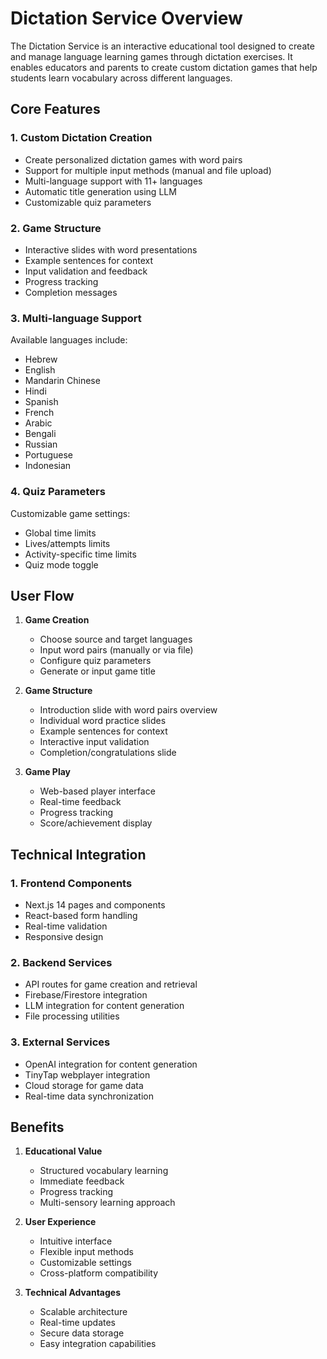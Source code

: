 # Dictation Service Overview

The Dictation Service is an interactive educational tool designed to create and
manage language learning games through dictation exercises. It enables educators
and parents to create custom dictation games that help students learn vocabulary
across different languages.

## Core Features

### 1. Custom Dictation Creation

- Create personalized dictation games with word pairs
- Support for multiple input methods (manual and file upload)
- Multi-language support with 11+ languages
- Automatic title generation using LLM
- Customizable quiz parameters

### 2. Game Structure

- Interactive slides with word presentations
- Example sentences for context
- Input validation and feedback
- Progress tracking
- Completion messages

### 3. Multi-language Support

Available languages include:

- Hebrew
- English
- Mandarin Chinese
- Hindi
- Spanish
- French
- Arabic
- Bengali
- Russian
- Portuguese
- Indonesian

### 4. Quiz Parameters

Customizable game settings:

- Global time limits
- Lives/attempts limits
- Activity-specific time limits
- Quiz mode toggle

## User Flow

1. **Game Creation**

   - Choose source and target languages
   - Input word pairs (manually or via file)
   - Configure quiz parameters
   - Generate or input game title

2. **Game Structure**

   - Introduction slide with word pairs overview
   - Individual word practice slides
   - Example sentences for context
   - Interactive input validation
   - Completion/congratulations slide

3. **Game Play**
   - Web-based player interface
   - Real-time feedback
   - Progress tracking
   - Score/achievement display

## Technical Integration

### 1. Frontend Components

- Next.js 14 pages and components
- React-based form handling
- Real-time validation
- Responsive design

### 2. Backend Services

- API routes for game creation and retrieval
- Firebase/Firestore integration
- LLM integration for content generation
- File processing utilities

### 3. External Services

- OpenAI integration for content generation
- TinyTap webplayer integration
- Cloud storage for game data
- Real-time data synchronization

## Benefits

1. **Educational Value**

   - Structured vocabulary learning
   - Immediate feedback
   - Progress tracking
   - Multi-sensory learning approach

2. **User Experience**

   - Intuitive interface
   - Flexible input methods
   - Customizable settings
   - Cross-platform compatibility

3. **Technical Advantages**
   - Scalable architecture
   - Real-time updates
   - Secure data storage
   - Easy integration capabilities
